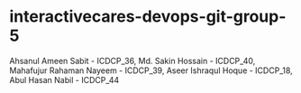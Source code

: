 # interactivecares-devops-git-group-5
Ahsanul Ameen Sabit - ICDCP_36, Md. Sakin Hossain - ICDCP_40, Mahafujur Rahaman Nayeem - ICDCP_39, Aseer Ishraqul Hoque - ICDCP_18, Abul Hasan Nabil - ICDCP_44
